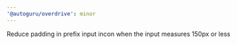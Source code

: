 ```yaml
---
'@autoguru/overdrive': minor
---
```


Reduce padding in prefix input incon when the input measures 150px or less
